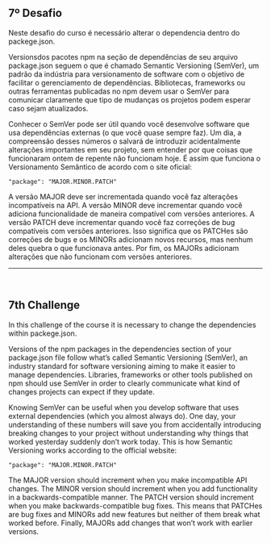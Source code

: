 ## 7º Desafio

Neste desafio do curso é necessário alterar o dependencia dentro do packege.json.

Versionsdos pacotes npm na seção de dependências de seu arquivo package.json seguem o que é chamado Semantic Versioning (SemVer), um padrão da indústria para versionamento de software com o objetivo de facilitar o gerenciamento de dependências. Bibliotecas, frameworks ou outras ferramentas publicadas no npm devem usar o SemVer para comunicar claramente que tipo de mudanças os projetos podem esperar caso sejam atualizados.

Conhecer o SemVer pode ser útil quando você desenvolve software que usa dependências externas (o que você quase sempre faz). Um dia, a compreensão desses números o salvará de introduzir acidentalmente alterações importantes em seu projeto, sem entender por que coisas que funcionaram ontem de repente não funcionam hoje. É assim que funciona o Versionamento Semântico de acordo com o site oficial:

```
"package": "MAJOR.MINOR.PATCH"
```

A versão MAJOR deve ser incrementada quando você faz alterações incompatíveis na API. A versão MINOR deve incrementar quando você adiciona funcionalidade de maneira compatível com versões anteriores. A versão PATCH deve incrementar quando você faz correções de bug compatíveis com versões anteriores. Isso significa que os PATCHes são correções de bugs e os MINORs adicionam novos recursos, mas nenhum deles quebra o que funcionava antes. Por fim, os MAJORs adicionam alterações que não funcionam com versões anteriores.

<hr>
<br>

## 7th Challenge

In this challenge of the course it is necessary to change the dependencies within packege.json.


Versions of the npm packages in the dependencies section of your package.json file follow what’s called Semantic Versioning (SemVer), an industry standard for software versioning aiming to make it easier to manage dependencies. Libraries, frameworks or other tools published on npm should use SemVer in order to clearly communicate what kind of changes projects can expect if they update.

Knowing SemVer can be useful when you develop software that uses external dependencies (which you almost always do). One day, your understanding of these numbers will save you from accidentally introducing breaking changes to your project without understanding why things that worked yesterday suddenly don’t work today. This is how Semantic Versioning works according to the official website:

```
"package": "MAJOR.MINOR.PATCH"
```

The MAJOR version should increment when you make incompatible API changes. The MINOR version should increment when you add functionality in a backwards-compatible manner. The PATCH version should increment when you make backwards-compatible bug fixes. This means that PATCHes are bug fixes and MINORs add new features but neither of them break what worked before. Finally, MAJORs add changes that won’t work with earlier versions.

